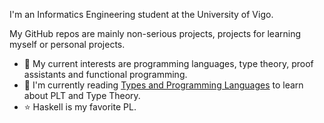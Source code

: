 I'm an Informatics Engineering student at the University of Vigo.

My GitHub repos are mainly non-serious projects, projects for learning myself or personal projects.

- 🔭 My current interests are programming languages, type theory, proof assistants and functional programming.
- 📘 I'm currently reading [Types and Programming Languages](https://www.cis.upenn.edu/~bcpierce/tapl/) to learn about PLT and Type Theory.
- ⭐ Haskell is my favorite PL.

<!--
**Suguivy/Suguivy** is a ✨ _special_ ✨ repository because its `README.md` (this file) appears on your GitHub profile.

Here are some ideas to get you started:

- 🔭 I’m currently working on ...
- 🌱 I’m currently learning ...
- 👯 I’m looking to collaborate on ...
- 🤔 I’m looking for help with ...
- 💬 Ask me about ...
- 📫 How to reach me: ...
- 😄 Pronouns: ...
- ⚡ Fun fact: ...
-->
